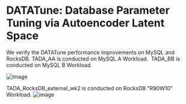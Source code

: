 # DATATune: Database Parameter Tuning via Autoencoder Latent Space

We verify the DATATune performance improvements on MySQL and RocksDB.
TADA_AA is conducted on MySQL A Workload.&nbsp;
TADA_BB is conducted on MySQL B Workload.

![image](https://github.com/addb-swstarlab/DATATune/assets/72485253/3a0d24b1-949e-477a-aa8e-a7904b50add7)

TADA_RocksDB_external_wk2 is conducted on RocksDB "R90W10" Workload.
![image](https://github.com/addb-swstarlab/DATATune/assets/72485253/3c085ae8-afdf-44e2-959b-c1addc058ca4)

